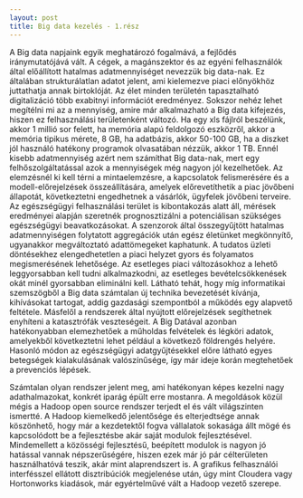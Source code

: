 ```yaml
---
layout: post
title: Big data kezelés - 1.rész
---
```


A Big data napjaink egyik meghatározó fogalmává, a fejlődés iránymutatójává vált. A cégek, a magánszektor és az egyéni felhasználók által előállított hatalmas adatmennyiséget nevezzük big data-nak. Ez általában strukturálatlan adatot jelent, ami kielemezve piaci előnyökhöz juttathatja annak birtoklóját. Az élet minden területén tapasztalható digitalizáció több exabitnyi információt eredményez. Sokszor nehéz lehet megítélni mi az a mennyiség, amire már alkalmazható a Big data kifejezés, hiszen ez felhasználási területenként változó. Ha egy xls fájlról beszélünk, akkor 1 millió sor felett, ha memória alapú feldolgozó eszközről, akkor a memória tipikus mérete, 8 GB, ha adatbázis, akkor 50-100 GB, ha a diszket jól használó hatékony programok olvasatában nézzük, akkor 1 TB. Ennél kisebb adatmennyiség azért nem számíthat Big data-nak, mert egy felhőszolgáltatással azok a mennyiségek még nagyon jól kezelhetőek.
Az elemzésnél ki kell térni a mintaelemzésre, a kapcsolatok felismerésére és a modell-előrejelzések összeállítására, amelyek előrevetíthetik a piac jövőbeni állapotát, következtetni engedhetnek a vásárlók, ügyfelek jövőbeni terveire. Az egészségügyi felhasználási terület is kibontakozás alatt áll, mérések eredményei alapján szeretnék prognosztizálni a potenciálisan szükséges egészségügyi beavatkozásokat. A szenzorok által összegyűjtött hatalmas adatmennyiségen folytatott aggregációk után egész életünket megkönnyítő, ugyanakkor megváltoztató adattömegeket kaphatunk.
A tudatos üzleti döntésekhez elengedhetetlen a piaci helyzet gyors és folyamatos megismerésének lehetősége. Az esetleges piaci változásokhoz a lehető leggyorsabban kell tudni alkalmazkodni, az esetleges bevételcsökkenések okát minél gyorsabban eliminálni kell. Látható tehát, hogy míg informatikai szemszögből a Big data számtalan új technika bevezetését kívánja, kihívásokat tartogat, addig gazdasági szempontból a működés egy alapvető feltétele. Másfelől a rendszerek által nyújtott előrejelzések segíthetnek enyhíteni a katasztrófák veszteségeit. A Big Datával azonban hatékonyabban elemezhetőek a műholdas felvételek és légköri adatok, amelyekből következtetni lehet például a következő földrengés helyére. Hasonló módon az egészségügyi adatgyűjtésekkel előre látható egyes betegségek kialakulásának valószínűsége, így már ideje korán megtehetőek a prevenciós lépések.

Számtalan olyan rendszer jelent meg, ami hatékonyan képes kezelni nagy adathalmazokat, konkrét iparág épült erre mostanra. A megoldások közül mégis a Hadoop open source rendszer terjedt el és vált világszinten ismertté. A Hadoop kiemelkedő jelentősége és elterjedtsége annak köszönhető, hogy már a kezdetektől fogva vállalatok sokasága állt mögé és kapcsolódott be a fejlesztésbe akár saját modulok fejlesztésével. Mindemellett a közösségi fejlesztésű, beépített modulok is nagyon jó hatással vannak népszerűségére, hiszen ezek már jó pár célterületen használhatóvá teszik, akár mint alaprendszert is. A grafikus felhasználói interfésszel ellátott disztribúciók megjelenése után, úgy mint Cloudera vagy Hortonworks kiadások, már egyértelművé vált a Hadoop vezető szerepe.
